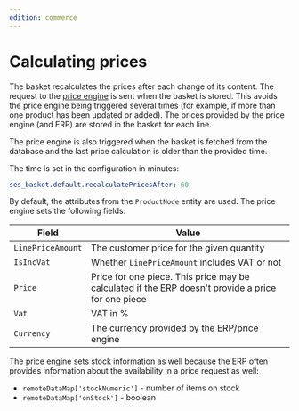 ```yaml
---
edition: commerce
---
```


# Calculating prices

The basket recalculates the prices after each change of its content.
The request to the [price engine](../pricing/price_engine.md) is sent when the basket is stored.
This avoids the price engine being triggered several times (for example, if more than one product has been updated or added).
The prices provided by the price engine (and ERP) are stored in the basket for each line.

The price engine is also triggered when the basket is fetched from the database and the last price calculation is older than the provided time.

The time is set in the configuration in minutes:

``` yaml
ses_basket.default.recalculatePricesAfter: 60
```

By default, the attributes from the `ProductNode` entity are used. 
The price engine sets the following fields:

|Field|Value|
|--- |--- |
|`LinePriceAmount`|The customer price for the given quantity|
|`IsIncVat`|Whether `LinePriceAmount` includes VAT or not|
|`Price`|Price for one piece. This price may be calculated if the ERP doesn't provide a price for one piece|
|`Vat`|VAT in %|
|`Currency`|The currency provided by the ERP/price engine|

The price engine sets stock information as well because the ERP often provides information about the availability in a price request as well:

- `remoteDataMap['stockNumeric']` - number of items on stock
- `remoteDataMap['onStock']` - boolean
